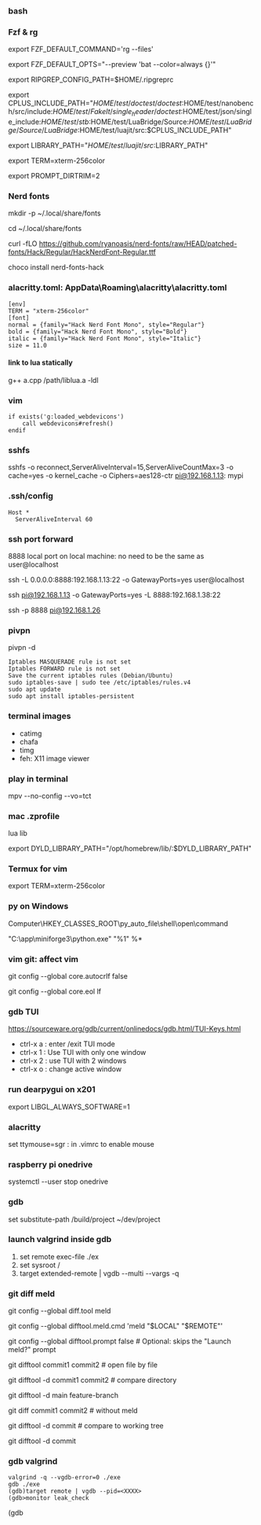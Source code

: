 ### bash
### Fzf & rg
export FZF_DEFAULT_COMMAND='rg --files'

export FZF_DEFAULT_OPTS="--preview 'bat --color=always {}'"

export RIPGREP_CONFIG_PATH=$HOME/.ripgreprc

export CPLUS_INCLUDE_PATH="$HOME/test/doctest/doctest:$HOME/test/nanobench/src/include:$HOME/test/FakeIt/single_header/doctest:$HOME/test/json/single_include:$HOME/test/stb:$HOME/test/LuaBridge/Source:$HOME/test/LuaBridge/Source/LuaBridge:$HOME/test/luajit/src:$CPLUS_INCLUDE_PATH"

export LIBRARY_PATH="$HOME/test/luajit/src:$LIBRARY_PATH"

export TERM=xterm-256color

export PROMPT_DIRTRIM=2

### Nerd fonts
mkdir -p ~/.local/share/fonts

cd ~/.local/share/fonts

curl -fLO https://github.com/ryanoasis/nerd-fonts/raw/HEAD/patched-fonts/Hack/Regular/HackNerdFont-Regular.ttf

choco install nerd-fonts-hack

### alacritty.toml: AppData\Roaming\alacritty\alacritty.toml
```
[env]
TERM = "xterm-256color"
[font]
normal = {family="Hack Nerd Font Mono", style="Regular"}
bold = {family="Hack Nerd Font Mono", style="Bold"}
italic = {family="Hack Nerd Font Mono", style="Italic"}
size = 11.0
```

#### link to lua statically
g++ a.cpp /path/liblua.a -ldl

### vim
```
if exists('g:loaded_webdevicons')
    call webdevicons#refresh() 
endif

```

### sshfs
sshfs -o reconnect,ServerAliveInterval=15,ServerAliveCountMax=3 -o cache=yes -o kernel_cache  -o Ciphers=aes128-ctr  pi@192.168.1.13: mypi

### .ssh/config
```
Host *
  ServerAliveInterval 60
```

### ssh port forward
8888 local port on local machine: no need to be the same as user@localhost

ssh -L 0.0.0.0:8888:192.168.1.13:22 -o GatewayPorts=yes user@localhost

ssh pi@192.168.1.13 -o GatewayPorts=yes -L 8888:192.168.1.38:22

ssh -p 8888 pi@192.168.1.26

### pivpn
pivpn -d
```
Iptables MASQUERADE rule is not set
Iptables FORWARD rule is not set
Save the current iptables rules (Debian/Ubuntu)
sudo iptables-save | sudo tee /etc/iptables/rules.v4
sudo apt update
sudo apt install iptables-persistent
```

### terminal images
* catimg
* chafa
* timg
* feh: X11 image viewer

### play in terminal
mpv --no-config --vo=tct <your videofile>

### mac .zprofile
lua lib

export DYLD_LIBRARY_PATH="/opt/homebrew/lib/:$DYLD_LIBRARY_PATH"

### Termux for vim
export TERM=xterm-256color

### py on Windows
Computer\HKEY_CLASSES_ROOT\py_auto_file\shell\open\command

"C:\app\miniforge3\python.exe" "%1" %*

### vim git: affect vim
git config --global core.autocrlf false

git config --global core.eol lf

### gdb TUI
https://sourceware.org/gdb/current/onlinedocs/gdb.html/TUI-Keys.html
* ctrl-x a : enter /exit TUI mode
* ctrl-x 1 : Use TUI with only one window
* ctrl-x 2 : use TUI with 2 windows
* ctrl-x o : change active window

### run dearpygui on x201
export LIBGL_ALWAYS_SOFTWARE=1

### alacritty
set ttymouse=sgr : in .vimrc to enable mouse 

### raspberry pi onedrive
systemctl --user stop onedrive

### gdb
set substitute-path /build/project ~/dev/project

### launch valgrind inside gdb
1. set remote exec-file ./ex
2. set sysroot /
3. target extended-remote | vgdb --multi --vargs -q

### git diff meld
git config --global diff.tool meld

git config --global difftool.meld.cmd 'meld "$LOCAL" "$REMOTE"'

git config --global difftool.prompt false  # Optional: skips the "Launch meld?" prompt

git difftool commit1 commit2 # open file by file

git difftool -d commit1 commit2 # compare directory

git difftool -d main feature-branch

git diff commit1 commit2 # without meld

git difftool -d commit # compare to working tree

git difftool -d commit

### gdb valgrind
```
valgrind -q --vgdb-error=0 ./exe
gdb ./exe
(gdb)target remote | vgdb --pid=<XXXX>
(gdb>monitor leak_check
```
(gdb



